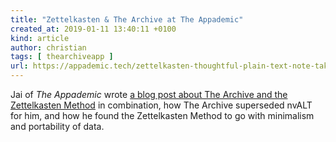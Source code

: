```yaml
---
title: "Zettelkasten & The Archive at The Appademic"
created_at: 2019-01-11 13:40:11 +0100
kind: article
author: christian
tags: [ thearchiveapp ]
url: https://appademic.tech/zettelkasten-thoughtful-plain-text-note-taking/
---
```


Jai of _The Appademic_ wrote [a blog post about The Archive and the Zettelkasten Method][review] in combination, how The Archive superseded nvALT for him, and how he found the Zettelkasten Method to go with minimalism and portability of data.

[review]: https://appademic.tech/zettelkasten-thoughtful-plain-text-note-taking/